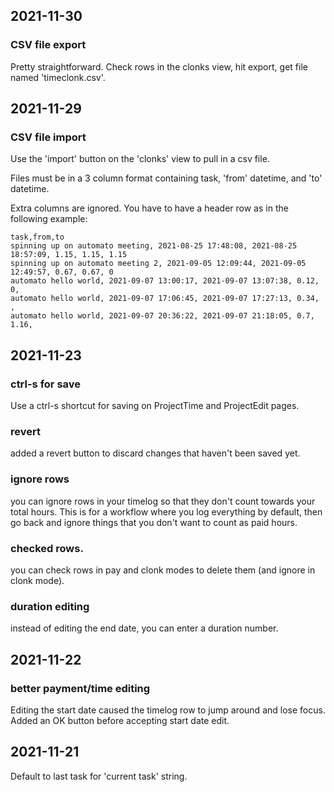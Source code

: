 ## 2021-11-30 

### CSV file export

Pretty straightforward.  Check rows in the clonks view, hit export, get file named 'timeclonk.csv'.

## 2021-11-29 

### CSV file import

Use the 'import' button on the 'clonks' view to pull in a csv file.

Files must be in a 3 column format containing task, 'from' datetime, and 'to' datetime.

Extra columns are ignored.  You have to have a header row as in the following example:


```
task,from,to
spinning up on automato meeting, 2021-08-25 17:48:08, 2021-08-25 18:57:09, 1.15, 1.15, 1.15
spinning up on automato meeting 2, 2021-09-05 12:09:44, 2021-09-05 12:49:57, 0.67, 0.67, 0
automato hello world, 2021-09-07 13:00:17, 2021-09-07 13:07:38, 0.12, 0, 
automato hello world, 2021-09-07 17:06:45, 2021-09-07 17:27:13, 0.34, , 
automato hello world, 2021-09-07 20:36:22, 2021-09-07 21:18:05, 0.7, 1.16, 
```


## 2021-11-23

### ctrl-s for save

Use a ctrl-s shortcut for saving on ProjectTime and ProjectEdit pages.


### revert

added a revert button to discard changes that haven't been saved yet.

### ignore rows

you can ignore rows in your timelog so that they don't count towards your total hours.  This is
for a workflow where you log everything by default, then go back and ignore things that you don't want to count as
paid hours.

### checked rows.

you can check rows in pay and clonk modes to delete them (and ignore in clonk mode).

### duration editing

instead of editing the end date, you can enter a duration number.

## 2021-11-22

### better payment/time editing

Editing the start date caused the timelog row to jump around and lose focus.
Added an OK button before accepting start date edit.

## 2021-11-21

Default to last task for 'current task' string.


